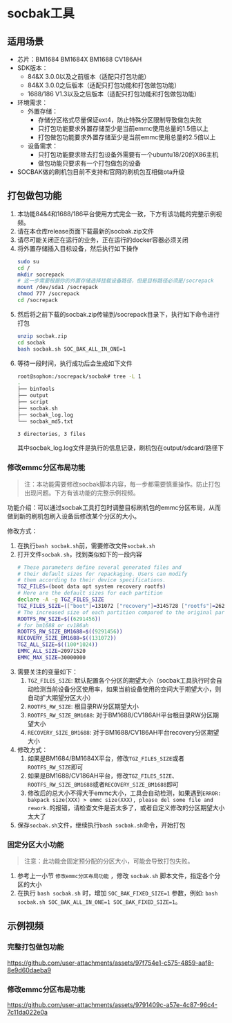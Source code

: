 # socbak工具

## 适用场景

* 芯片：BM1684 BM1684X BM1688 CV186AH
* SDK版本：
  * 84&X 3.0.0以及之前版本（适配只打包功能）
  * 84&X 3.0.0之后版本（适配只打包功能和打包做包功能）
  * 1688/186 V1.3以及之后版本（适配只打包功能和打包做包功能）
* 环境需求：
  * 外置存储：
    * 存储分区格式尽量保证ext4，防止特殊分区限制导致做包失败
    * 只打包功能要求外置存储至少是当前emmc使用总量的1.5倍以上
    * 打包做包功能要求外置存储至少是当前emmc使用总量的2.5倍以上
  * 设备需求：
    * 只打包功能要求除去打包设备外需要有一个ubuntu18/20的X86主机
    * 做包功能只要求有一个打包做包的设备
* SOCBAK做的刷机包目前不支持和官网的刷机包互相做ota升级

## 打包做包功能

1. 本功能84&4和1688/186平台使用方式完全一致，下方有该功能的完整示例视频。
2. 请在本仓库release页面下载最新的socbak.zip文件
3. 请尽可能关闭正在运行的业务，正在运行的docker容器必须关闭
4. 将外置存储插入目标设备，然后执行如下操作
   ``` bash
   sudo su
   cd /
   mkdir socrepack
   # 这一步需要根据你的外置存储选择挂载设备路径，但是目标路径必须是/socrepack
   mount /dev/sda1 /socrepack
   chmod 777 /socrepack
   cd /socrepack
   ```
5. 然后将之前下载的socbak.zip传输到/socrepack目录下，执行如下命令进行打包
   ``` bash
   unzip socbak.zip
   cd socbak
   bash socbak.sh SOC_BAK_ALL_IN_ONE=1
   ```
6. 等待一段时间，执行成功后会生成如下文件
   ``` bash
   root@sophon:/socrepack/socbak# tree -L 1
   .
   ├── binTools
   ├── output
   ├── script
   ├── socbak.sh
   ├── socbak_log.log
   └── socbak_md5.txt
   
   3 directories, 3 files
   ```
   其中socbak_log.log文件是执行的信息记录，刷机包在output/sdcard/路径下

### 修改emmc分区布局功能

> 注：本功能需要修改socbak脚本内容，每一步都需要慎重操作。防止打包出现问题。下方有该功能的完整示例视频。

功能介绍：可以通过socbak工具打包时调整目标刷机包的emmc分区布局，从而做到新的刷机包刷入设备后修改某个分区的大小。

修改方式：
1. 在执行`bash socbak.sh`前，需要修改文件`socbak.sh`
2. 打开文件`socbak.sh`，找到类似如下的一段内容
   ``` bash
   # These parameters define several generated files and
   # their default sizes for repackaging. Users can modify
   # them according to their device specifications.
   TGZ_FILES=(boot data opt system recovery rootfs)
   # Here are the default sizes for each partition
   declare -A -g TGZ_FILES_SIZE
   TGZ_FILES_SIZE=(["boot"]=131072 ["recovery"]=3145728 ["rootfs"]=2621440 ["opt"]=2097152 ["system"]=2097152 ["data"]=4194304)
   # The increased size of each partition compared to the original partition table
   ROOTFS_RW_SIZE=$((6291456))
   # for bm1688 or cv186ah
   ROOTFS_RW_SIZE_BM1688=$((9291456))
   RECOVERY_SIZE_BM1688=$((131072))
   TGZ_ALL_SIZE=$((100*1024))
   EMMC_ALL_SIZE=20971520
   EMMC_MAX_SIZE=30000000
   ```
3. 需要关注的变量如下：
   1. `TGZ_FILES_SIZE`: 默认配置各个分区的期望大小（socbak工具执行时会自动检测当前设备分区使用率，如果当前设备使用的空间大于期望大小，则自动扩大期望分区大小）
   2. `ROOTFS_RW_SIZE`: 根目录RW分区期望大小
   3. `ROOTFS_RW_SIZE_BM1688`: 对于BM1688/CV186AH平台根目录RW分区期望大小
   4. `RECOVERY_SIZE_BM1688`: 对于BM1688/CV186AH平台recovery分区期望大小
4. 修改方式：
   1. 如果是BM1684/BM1684X平台，修改`TGZ_FILES_SIZE`或者`ROOTFS_RW_SIZE`即可
   2. 如果是BM1688/CV186AH平台，修改`TGZ_FILES_SIZE`、`ROOTFS_RW_SIZE_BM1688`或者`RECOVERY_SIZE_BM1688`即可
   3. 修改后的总大小不得大于emmc大小，工具会自动检测，如果遇到`ERROR: bakpack size(XXX) > emmc size(XXX), please del some file and rework.`的报错，请检查文件是否太多了，或者自定义修改的分区期望大小太大了
5. 保存`socbak.sh`文件，继续执行`bash socbak.sh`命令，开始打包

### 固定分区大小功能

> 注意：此功能会固定预分配的分区大小，可能会导致打包失败。

1. 参考上一小节 `修改emmc分区布局功能` ，修改 `socbak.sh` 脚本文件，指定各个分区的大小
2. 在执行 `bash socbak.sh` 时，增加 `SOC_BAK_FIXED_SIZE=1` 参数，例如: `bash socbak.sh SOC_BAK_ALL_IN_ONE=1 SOC_BAK_FIXED_SIZE=1`。

## 示例视频

### 完整打包做包功能

https://github.com/user-attachments/assets/97f754e1-c575-4859-aaf8-8e9d60daeba9

### 修改emmc分区布局功能

https://github.com/user-attachments/assets/9791409c-a57e-4c87-96c4-7c11da022e0a
